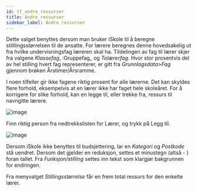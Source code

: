 ```yaml
---
id: tf_andre_ressurser
title: Andre ressurser
sidebar_label: Andre ressurser
---
```


Dette valget benyttes dersom man bruker iSkole til å beregne stilllingsstørrelsen til de ansatte. For lærere beregnes denne hovedsakelig ut fra hvilke undervisningsfag læreren skal ha. Tildelingen av fag til lærer skjer fra valgene _Klassefag_, :Gruppefag_ og _Tolærerfag_. Hvor stor prosentvis del av hel stilling hvert fag representerer, er gitt fra _Grunnlagsdata>Fag_ gjennom brøken Årstimer/Årsramme.

I noen tilfeller gir ikke fagene riktig prosent for alle lærerne. Det kan skyldes flere forhold, eksempelvis at en lærer ikke har faget hele skoleåret. For å korrigere for slike forhold, kan en legge til, eller trekke fra, ressurs til navngitte lærere.

![image](https://user-images.githubusercontent.com/80097133/117817919-61145f00-b268-11eb-80aa-28c4bcc11a45.png)

Finn riktig person fra nedtrekkslisten for Lærer, og trykk på Legg til. 

![image](https://user-images.githubusercontent.com/80097133/117818627-16471700-b269-11eb-926d-822cf06df1d3.png)

Dersom iSkole ikke benyttes til budsjettering, lar en _Kategori_ og _Postkode_ stå uendret. Dersom det gjelder en reduksjon, settes et minustegn (altså - ) foran tallet. Fra _Funksjon/stilling_ settes inn tekst som klargjør bakgrunnen for endringen.

Fra menyvalget _Stillingsstørrelse_ får en frem total ressurs for den enkelte lærer.

